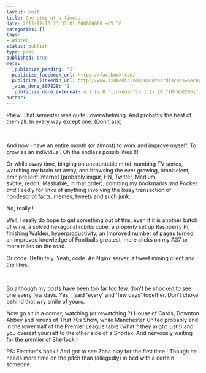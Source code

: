 ```yaml
---
layout: post
title: One step at a time...
date: 2013-12-15 23:37:01.000000000 +05:30
categories: []
tags:
- Winter
status: publish
type: post
published: true
meta:
  _publicize_pending: '1'
  publicize_facebook_url: https://facebook.com/
  publicize_linkedin_url: http://www.linkedin.com/updates?discuss=&scope=61270100&stype=M&topic=5818048369242685440&type=U&a=zHwx
  _wpas_done_807828: '1'
  _publicize_done_external: a:1:{s:8:"linkedin";a:1:{s:10:"tRrWpE286i";b:1;}}
author: 
---
```

<p>Phew. That semester was quite...overwhelming. And probably the best of them all. In every way except one. (Don't ask) </p>
<p> </p>
<p>And now I have an entire month (or almost) to work and improve myself. To grow as an individual. Oh the endless possibilities !!!</p>
<p>Or while away time, binging on uncountable mind-numbing TV series, watching my brain rot away, and browsing the ever growing, omniscient, omnipresent Internet (probably imgur, HN, Twitter, Medium, svbtle, reddit, Mashable, in that order), combing my bookmarks <em>and</em> Pocket <em>and</em> Feedly for links of anything involving the lossy transaction of nondescript facts, memes, tweets and such junk. </p>
<p>No, really !</p>
<p>Well, I really do hope to get something out of this, even if it is another batch of wine, a solved hexagonal rubiks cube, a properly set up Raspberry Pi, finishing Walden, hyperproductivity, an improved number of pages turned, an improved knowledge of Footballs greatest, more clicks on my A37 or more miles on the road.</p>
<p>Or code. Definitely. Yeah, code. An Nginx server, a tweet mining client and the likes. </p>
<p> </p>
<p>So although my posts have been too far too few, don't be shocked to see one every few days. Yes, I said 'every' and 'few days' together. Don't choke behind that wry smile of yours. </p>
<p>Now go sit in a corner, watching (or rewatching ?) House of Cards, Downton Abbey and reruns of That 70s Show, while Manchester United probably end in the lower half of the Premier League table (what ? they might just !) and you overeat yourself to the other side of a Snorlax. And nervously waiting for the premier of Sherlock !</p>
<p>PS: Fletcher's back ! And got to see Zaha play for the first time ! Though he needs more time on the pitch than (allegedly) in bed with a certain someone.</p>
